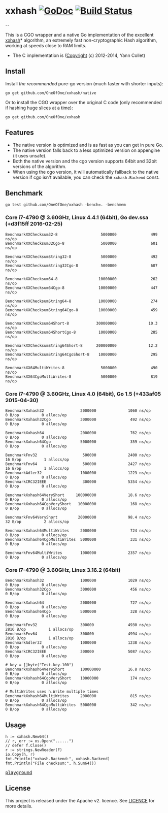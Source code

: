 # xxhash [![GoDoc](http://godoc.org/github.com/OneOfOne/xxhash?status.svg)](http://godoc.org/github.com/OneOfOne/xxhash) [![Build Status](https://travis-ci.org/OneOfOne/xxhash.svg?branch=master)](https://travis-ci.org/OneOfOne/xxhash)
--

This is a CGO wrapper and a native Go implementation of the excellent [xxhash](https://github.com/Cyan4973/xxHash)* algorithm, an extremely fast non-cryptographic Hash algorithm, working at speeds close to RAM limits.

* The C implementation is ([Copyright](https://github.com/Cyan4973/xxHash/blob/master/LICENSE) (c) 2012-2014, Yann Collet)

## Install

Install *the recommended* pure-go version (much faster with shorter inputs):

	go get github.com/OneOfOne/xxhash/native

Or to install the CGO wrapper over the original C code (only recommended if hashing huge slices at a time):

	go get github.com/OneOfOne/xxhash

## Features

* The native version is optimized and is as fast as you can get in pure Go.
* The native version falls back to a less optimized version on appengine (it uses unsafe).
* Both the native version and the cgo version supports 64bit and 32bit versions of the algorithm.
* When using the cgo version, it will automatically fallback to the native version if cgo isn't available, you can check the `xxhash.Backend` const.

## Benchmark

	go test github.com/OneOfOne/xxhash -bench=. -benchmem

### Core i7-4790 @ 3.60GHz, Linux 4.4.1 (64bit), Go dev.ssa (+d3f15ff 2016-02-25)

	BenchmarkXXChecksum32-8                   5000000               499 ns/op
	BenchmarkXXChecksum32Cgo-8                5000000               601 ns/op

	BenchmarkXXChecksumString32-8             5000000               492 ns/op
	BenchmarkXXChecksumString32Cgo-8          5000000               607 ns/op

	BenchmarkXXChecksum64-8                  10000000               262 ns/op
	BenchmarkXXChecksum64Cgo-8               10000000               447 ns/op

	BenchmarkXXChecksumString64-8            10000000               274 ns/op
	BenchmarkXXChecksumString64Cgo-8         10000000               459 ns/op

	BenchmarkXXChecksum64Short-8            300000000              10.3 ns/op
	BenchmarkXXChecksum64ShortCgo-8          10000000               285 ns/op

	BenchmarkXXChecksumString64Short-8      200000000              12.2 ns/op
	BenchmarkXXChecksumString64CgoShort-8    10000000               295 ns/op

	BenchmarkXX64MultiWrites-8                5000000               490 ns/op
	BenchmarkXX64CgoMultiWrites-8             5000000               819 ns/op


### Core i7-4790 @ 3.60GHz, Linux 4.0 (64bit), Go 1.5 (+433af05 2015-04-30)

	BenchmarkXxhash32                2000000              1060 ns/op               0 B/op          0 allocs/op
	BenchmarkXxhash32Cgo             3000000               492 ns/op               0 B/op          0 allocs/op

	BenchmarkXxhash64                2000000               762 ns/op               0 B/op          0 allocs/op
	BenchmarkXxhash64Cgo             5000000               359 ns/op               0 B/op          0 allocs/op

	BenchmarkFnv32                    500000              2400 ns/op              16 B/op          1 allocs/op
	BenchmarkFnv64                    500000              2427 ns/op              16 B/op          1 allocs/op
	BenchmarkAdler32                 1000000              1223 ns/op               0 B/op          0 allocs/op
	BenchmarkCRC32IEEE                300000              5354 ns/op               0 B/op          0 allocs/op

	BenchmarkXxhash64VeryShort     100000000              18.6 ns/op               0 B/op          0 allocs/op
	BenchmarkXxhash64CgoVeryShort   10000000               168 ns/op               0 B/op          0 allocs/op

	BenchmarkFnv64VeryShort         20000000              98.4 ns/op              32 B/op          2 allocs/op

	BenchmarkXxhash64MultiWrites     2000000               724 ns/op               0 B/op          0 allocs/op
	BenchmarkXxhash64CgoMultiWrites  5000000               331 ns/op               0 B/op          0 allocs/op

	BenchmarkFnv64MultiWrites        1000000              2357 ns/op               0 B/op          0 allocs/op

### Core i7-4790 @ 3.60GHz, Linux 3.16.2 (64bit)

	BenchmarkXxhash32                1000000              1029 ns/op               0 B/op          0 allocs/op
	BenchmarkXxhash32Cgo             3000000               456 ns/op               0 B/op          0 allocs/op

	BenchmarkXxhash64                2000000               727 ns/op               0 B/op          0 allocs/op
	BenchmarkXxhash64Cgo             5000000               328 ns/op               0 B/op          0 allocs/op

	BenchmarkFnv32                   300000               4930 ns/op            2816 B/op          1 allocs/op
	BenchmarkFnv64                   300000               4994 ns/op            2816 B/op          1 allocs/op
	BenchmarkAdler32                 1000000              1238 ns/op               0 B/op          0 allocs/op
	BenchmarkCRC32IEEE               300000               5087 ns/op               0 B/op          0 allocs/op

	# key = []byte("Test-key-100")
	BenchmarkXxhash64VeryShort       100000000            16.8 ns/op             0 B/op          0 allocs/op
	BenchmarkXxhash64CgoVeryShort    10000000              174 ns/op               0 B/op          0 allocs/op

	# MultiWrites uses h.Write multiple times
	BenchmarkXxhash64MultiWrites     2000000               815 ns/op               0 B/op          0 allocs/op
	BenchmarkXxhash64CgoMultiWrites  5000000               342 ns/op               0 B/op          0 allocs/op

## Usage
	h := xxhash.New64()
	// r, err := os.Open("......")
	// defer f.Close()
	r := strings.NewReader(F)
	io.Copy(h, r)
	fmt.Println("xxhash.Backend:", xxhash.Backend)
	fmt.Println("File checksum:", h.Sum64())

[<kbd>playground</kbd>](http://play.golang.org/p/rhRN3RdQyd)

## License

This project is released under the Apache v2. licence. See [LICENCE](LICENCE) for more details.